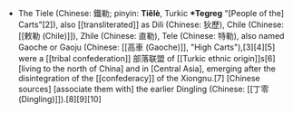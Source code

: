 - The Tiele (Chinese: 鐵勒; pinyin: __Tiělè__, Turkic __*Tegreg__ "[People of the] Carts"[2]), also [[transliterated]] as Dili (Chinese: 狄歷), Chile (Chinese: [[敕勒 (Chile)]]), Zhile (Chinese: 直勒), Tele (Chinese: 特勒), also named Gaoche or Gaoju (Chinese: [[高車 (Gaoche)]], "High Carts"),[3][4][5] were a [[tribal confederation]] 部落联盟 of [[Turkic ethnic origin]]s[6] [living to the north of China] and in [Central Asia], emerging after the disintegration of the [[confederacy]] of the Xiongnu.[7] [Chinese sources] [associate them with] the earlier Dingling (Chinese: [[丁零 (Dingling)]]).[8][9][10]

